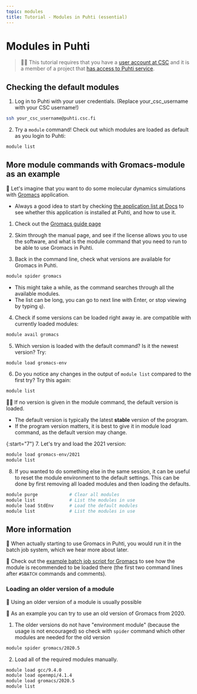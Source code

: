 ```yaml
---
topic: modules
title: Tutorial - Modules in Puhti (essential)
---
```


# Modules in Puhti

> ☝🏻 This tutorial requires that you have a [user account at CSC](https://docs.csc.fi/accounts/how-to-create-new-user-account/) and it is a member of a project that [has access to Puhti service](https://docs.csc.fi/accounts/how-to-add-service-access-for-project/).

## Checking the default modules

1. Log in to Puhti with your user credentials. (Replace your_csc_username with your CSC username!)

```bash
ssh your_csc_username@puhti.csc.fi
```

2. Try a `module` command! Check out which modules are loaded as default as you login to Puhti:

```bash
module list
```

## More module commands with Gromacs-module as an example 

💬 Let's imagine that you want to do some molecular dynamics simulations with [Gromacs](http://www.gromacs.org/About_Gromacs) application. 
- Always a good idea to start by checking [the application list at Docs](https://docs.csc.fi/apps/) to see whether this application is installed at Puhti, and how to use it. 

1. Check out the [Gromacs guide page](https://docs.csc.fi/apps/gromacs/) 
2. Skim through the manual page, and see if the license allows you to use the software, and what is the module command that you need to run to be able to use Gromacs in Puhti.

3. Back in the command line, check what versions are available for Gromacs in Puhti. 

```bash
module spider gromacs
```

- This might take a while, as the command searches through all the available modules. 
- The list can be long, you can go to next line with Enter, or stop viewing by typing ```q```).
    
4. Check if some versions can be loaded right away ie. are compatible with currently loaded modules:

```bash
module avail gromacs
```

5. Which version is loaded with the default command? Is it the newest version? Try:

```bash
module load gromacs-env
```

6. Do you notice any changes in the output of ```module list``` compared to the first try? Try this again:

```bash
module list
```  

☝🏻 If no version is given in the module command, the default version is loaded. 

- The default version is typically the latest **stable** version of the program.
- If the program version matters, it is best to give it in module load command, as the default version may change.

{:start="7"}
7. Let's try and load the 2021 version:

```bash
module load gromacs-env/2021
module list
```

8. If you wanted to do something else in the same session, it can be useful to reset the module environment to the default settings. This can be done by first removing all loaded modules and then loading the defaults.

```bash
module purge            # Clear all modules
module list             # List the modules in use
module load StdEnv      # Load the default modules
module list             # List the modules in use
```

## More information

💭 When actually starting to use Gromacs in Puhti, you would run it in the batch job system, which we hear more about later. 

💭 Check out the [example batch job script for Gromacs](https://docs.csc.fi/apps/gromacs/#example-parallel-batch-script-for-puhti) to see how the module is recommended to be loaded there (the first two command lines after `#SBATCH` commands and comments).

### Loading an older version of a module

💬 Using an older version of a module is usually possible

💬 As an example you can try to use an old version of Gromacs from 2020. 

1. The older versions do not have "environment module" (because the usage is not encouraged) so check with ```spider``` command which other modules are needed for the old version

```bash
module spider gromacs/2020.5
```

2. Load all of the required modules manually.

```bash
module load gcc/9.4.0  
module load openmpi/4.1.4
module load gromacs/2020.5
module list
```
    
    
